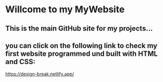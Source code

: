 # Willcome to my MyWebsite

## This is the main GitHub site for my projects...

## you can click on the following link to check my first website programmed und built with HTML and CSS:
https://design-break.netlify.app/
